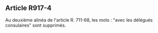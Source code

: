 Article R917-4
----
Au deuxième alinéa de l'article R. 711-68, les mots : "avec les délégués
consulaires" sont supprimés.
